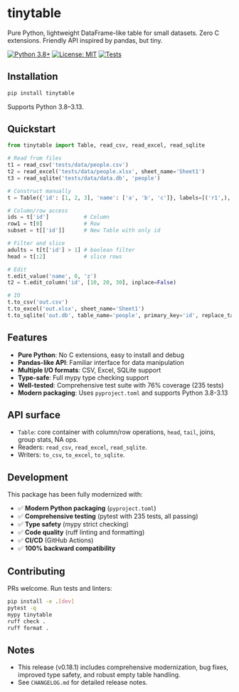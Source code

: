 tinytable
=========

Pure Python, lightweight DataFrame-like table for small datasets. Zero C extensions. Friendly API inspired by pandas, but tiny.

[![Python 3.8+](https://img.shields.io/badge/python-3.8+-blue.svg)](https://www.python.org/downloads/)
[![License: MIT](https://img.shields.io/badge/License-MIT-yellow.svg)](https://opensource.org/licenses/MIT)
[![Tests](https://github.com/eddiethedean/tinytable/workflows/CI/badge.svg)](https://github.com/eddiethedean/tinytable/actions)

Installation
------------

```bash
pip install tinytable
```

Supports Python 3.8–3.13.

Quickstart
----------

```python
from tinytable import Table, read_csv, read_excel, read_sqlite

# Read from files
t1 = read_csv('tests/data/people.csv')
t2 = read_excel('tests/data/people.xlsx', sheet_name='Sheet1')
t3 = read_sqlite('tests/data/data.db', 'people')

# Construct manually
t = Table({'id': [1, 2, 3], 'name': ['a', 'b', 'c']}, labels=[('r1',), ('r2',), ('r3',)])

# Column/row access
ids = t['id']           # Column
row1 = t[0]             # Row
subset = t[['id']]      # New Table with only id

# Filter and slice
adults = t[t['id'] > 1] # boolean filter
head = t[:2]            # slice rows

# Edit
t.edit_value('name', 0, 'z')
t2 = t.edit_column('id', [10, 20, 30], inplace=False)

# IO
t.to_csv('out.csv')
t.to_excel('out.xlsx', sheet_name='Sheet1')
t.to_sqlite('out.db', table_name='people', primary_key='id', replace_table=True)
```

Features
--------

- **Pure Python**: No C extensions, easy to install and debug
- **Pandas-like API**: Familiar interface for data manipulation
- **Multiple I/O formats**: CSV, Excel, SQLite support
- **Type-safe**: Full mypy type checking support
- **Well-tested**: Comprehensive test suite with 76% coverage (235 tests)
- **Modern packaging**: Uses `pyproject.toml` and supports Python 3.8-3.13

API surface
-----------

- `Table`: core container with column/row operations, `head`, `tail`, joins, group stats, NA ops.
- Readers: `read_csv`, `read_excel`, `read_sqlite`.
- Writers: `to_csv`, `to_excel`, `to_sqlite`.

Development
-----------

This package has been fully modernized with:

- ✅ **Modern Python packaging** (`pyproject.toml`)
- ✅ **Comprehensive testing** (pytest with 235 tests, all passing)
- ✅ **Type safety** (mypy strict checking)
- ✅ **Code quality** (ruff linting and formatting)
- ✅ **CI/CD** (GitHub Actions)
- ✅ **100% backward compatibility**

Contributing
------------

PRs welcome. Run tests and linters:

```bash
pip install -e .[dev]
pytest -q
mypy tinytable
ruff check .
ruff format .
```

Notes
-----

- This release (v0.18.1) includes comprehensive modernization, bug fixes, improved type safety, and robust empty table handling.
- See `CHANGELOG.md` for detailed release notes.